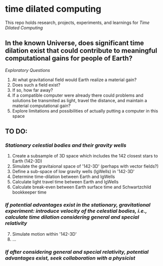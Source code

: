 # time dilated computing 
This repo holds research, projects, experiments, and learnings for *Time Dilated Computing*

## In the known Universe, does significant time dilation exist that could contribute to meaningful computational gains for people of Earth?

*Exploratory Questions*
1. At what gravitational field would Earth realize a material gain?
2. Does such a field exist?
3. If so, how far away?
4. If a compatible computer were already there could problems and solutions be transmited as light, travel the distance, and maintain a material computational gain?
5. Explore limitations and possibilities of actually putting a computer in this space 

## TO DO:
### *Stationary celestial bodies and their gravity wells*
1. Create a subsample of 3D space which includes the 142 closest stars to Earth (142-3D)
2. Simulate the gravitaional space of '142-3D' (perhaps with vector fields?)
3. Define a sub-space of low gravity wells (lgWells) in '142-3D'
4. Determine time-dilation between Earth and lgWells 
5. Calculate light travel time between Earth and lgWells
6. Calculate break-even between Earth surface time and Schwartzchild bookkeeper time 

### *If potential advantages exist in the stationary, gravitational experiment: introduce velocity of the celestial bodies, i.e., calculate time dilation considering general and special relativity*
7. Simulate motion within '142-3D'
8. ...

### *If after considering general and special relativity, potential advantages exist, seek collaboration with a physicist*  
